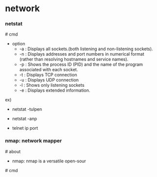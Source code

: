# network

### netstat

\# cmd

- option
  - -a  : Displays all sockets.(both listening and non-listening sockets).
  - -n  : Displays addresses and port numbers in numerical format (rather than resolving hostnames and service names).
  - -p  : Shows the process ID (PID) and the name of the program associated with each socket.
  - -t  : Displays TCP connection
  - -u  : Displays UDP connection
  - -l  : Shows only listening sockets
  - -e  : Displays extended information.

ex) 
- netstat -tulpen  
- netstat -anp              

- telnet ip port

### nmap: network mapper

\# about

- nmap: nmap is a versatile open-sour

\# cmd

